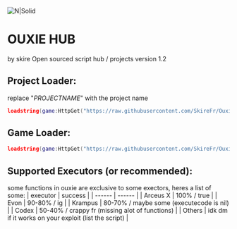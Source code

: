 ![N|Solid](https://media.discordapp.net/attachments/1218910662923911332/1232944717113851954/Banner.png?ex=662defbf&is=662c9e3f&hm=8d92313889c1b986d227fd08e91aaf25bee662353abc70a862f788eaf550c5ee&=&format=webp&quality=lossless&width=1024&height=357)
# OUXIE HUB
by skire
Open sourced script hub / projects
version 1.2

## Project Loader:
replace "_PROJECTNAME_" with the project name
```lua
loadstring(game:HttpGet("https://raw.githubusercontent.com/SkireFr/Ouxie/main/Loader-Handler.lua"))():load(_PROJECTNAME_, config)
```
## Game Loader:
```lua
loadstring(game:HttpGet("https://raw.githubusercontent.com/SkireFr/Ouxie/main/Loader-Handler.lua"))():load(game.PlaceId)
```

## Supported Executors (or recommended):
some functions in ouxie are exclusive to some exectors, heres a list of some:
| executor | success |
| ------ | ------ |
| Arceus X | 100% / true |
| Evon | 90-80% / ig |
| Krampus | 80-70% / maybe some (executecode is nil) |
| Codex | 50-40% / crappy fr (missing alot of functions) |
| Others | idk dm if it works on your exploit (list the script) |
